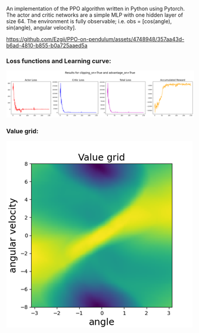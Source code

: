 An implementation of the PPO algorithm written in Python using Pytorch. 
The actor and critic networks are a simple MLP with one hidden layer of size 64. The environment is fully observable; i.e. obs = [cos(angle), sin(angle), angular velocity].

https://github.com/Ezgii/PPO-on-pendulum/assets/4748948/357aa43d-b6ad-4810-b855-b0a725aaed5a

### Loss functions and Learning curve:

![figure1](https://github.com/Ezgii/PPO-on-pendulum/blob/main/results/figure1_True_True.png)

### Value grid:

![figure2](https://github.com/Ezgii/PPO-on-pendulum/blob/main/results/figure2_True_True.png)
